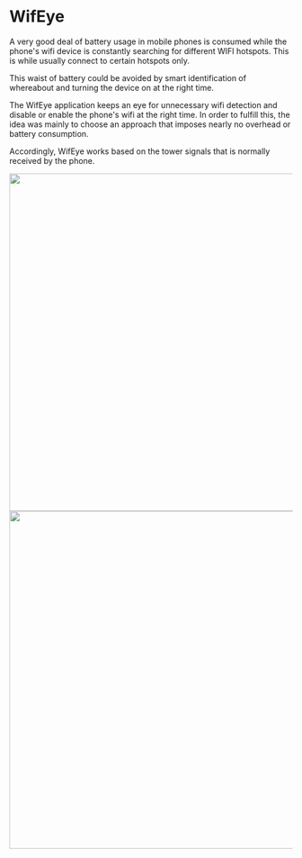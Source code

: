 # WifEye

A very good deal of battery usage in mobile phones is consumed while the phone's wifi device is constantly searching for different WIFI hotspots. This is while usually connect to certain hotspots only. 

This waist of battery could be avoided by smart identification of whereabout and turning the device on at the right time.

The WifEye application keeps an eye for unnecessary wifi detection and disable or enable the phone's wifi at the right time. 
In order to fulfill this, the idea was mainly to choose an approach that imposes nearly no overhead or battery consumption.

Accordingly, WifEye works based on the tower signals that is normally received by the phone.

<p align="center">
  <img src="https://github.com/mahorad/WifEye/blob/master/resources/Screenshot_20170908_landscape.png" width="600">
  <img src="https://github.com/mahorad/WifEye/blob/master/resources/Screenshot_20170908_portrait.png" height="600">
</p>
